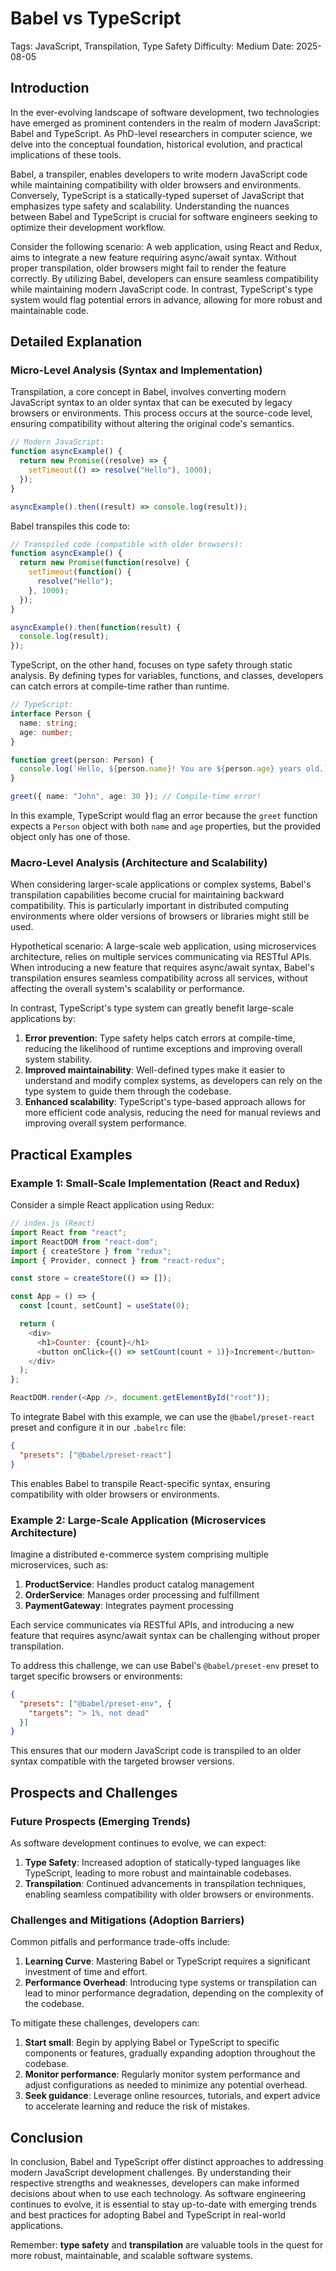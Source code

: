 # Babel vs TypeScript
Tags: JavaScript, Transpilation, Type Safety
Difficulty: Medium
Date: 2025-08-05

## Introduction

In the ever-evolving landscape of software development, two technologies have emerged as prominent contenders in the realm of modern JavaScript: Babel and TypeScript. As PhD-level researchers in computer science, we delve into the conceptual foundation, historical evolution, and practical implications of these tools.

Babel, a transpiler, enables developers to write modern JavaScript code while maintaining compatibility with older browsers and environments. Conversely, TypeScript is a statically-typed superset of JavaScript that emphasizes type safety and scalability. Understanding the nuances between Babel and TypeScript is crucial for software engineers seeking to optimize their development workflow.

Consider the following scenario: A web application, using React and Redux, aims to integrate a new feature requiring async/await syntax. Without proper transpilation, older browsers might fail to render the feature correctly. By utilizing Babel, developers can ensure seamless compatibility while maintaining modern JavaScript code. In contrast, TypeScript's type system would flag potential errors in advance, allowing for more robust and maintainable code.

## Detailed Explanation

### Micro-Level Analysis (Syntax and Implementation)

Transpilation, a core concept in Babel, involves converting modern JavaScript syntax to an older syntax that can be executed by legacy browsers or environments. This process occurs at the source-code level, ensuring compatibility without altering the original code's semantics.

```javascript
// Modern JavaScript:
function asyncExample() {
  return new Promise((resolve) => {
    setTimeout(() => resolve("Hello"), 1000);
  });
}

asyncExample().then((result) => console.log(result));
```

Babel transpiles this code to:

```javascript
// Transpiled code (compatible with older browsers):
function asyncExample() {
  return new Promise(function(resolve) {
    setTimeout(function() {
      resolve("Hello");
    }, 1000);
  });
}

asyncExample().then(function(result) {
  console.log(result);
});
```

TypeScript, on the other hand, focuses on type safety through static analysis. By defining types for variables, functions, and classes, developers can catch errors at compile-time rather than runtime.

```typescript
// TypeScript:
interface Person {
  name: string;
  age: number;
}

function greet(person: Person) {
  console.log(`Hello, ${person.name}! You are ${person.age} years old.`);
}

greet({ name: "John", age: 30 }); // Compile-time error!
```

In this example, TypeScript would flag an error because the `greet` function expects a `Person` object with both `name` and `age` properties, but the provided object only has one of those.

### Macro-Level Analysis (Architecture and Scalability)

When considering larger-scale applications or complex systems, Babel's transpilation capabilities become crucial for maintaining backward compatibility. This is particularly important in distributed computing environments where older versions of browsers or libraries might still be used.

Hypothetical scenario: A large-scale web application, using microservices architecture, relies on multiple services communicating via RESTful APIs. When introducing a new feature that requires async/await syntax, Babel's transpilation ensures seamless compatibility across all services, without affecting the overall system's scalability or performance.

In contrast, TypeScript's type system can greatly benefit large-scale applications by:

1. **Error prevention**: Type safety helps catch errors at compile-time, reducing the likelihood of runtime exceptions and improving overall system stability.
2. **Improved maintainability**: Well-defined types make it easier to understand and modify complex systems, as developers can rely on the type system to guide them through the codebase.
3. **Enhanced scalability**: TypeScript's type-based approach allows for more efficient code analysis, reducing the need for manual reviews and improving overall system performance.

## Practical Examples

### Example 1: Small-Scale Implementation (React and Redux)

Consider a simple React application using Redux:
```javascript
// index.js (React)
import React from "react";
import ReactDOM from "react-dom";
import { createStore } from "redux";
import { Provider, connect } from "react-redux";

const store = createStore(() => []);

const App = () => {
  const [count, setCount] = useState(0);

  return (
    <div>
      <h1>Counter: {count}</h1>
      <button onClick={() => setCount(count + 1)}>Increment</button>
    </div>
  );
};

ReactDOM.render(<App />, document.getElementById("root"));
```

To integrate Babel with this example, we can use the `@babel/preset-react` preset and configure it in our `.babelrc` file:
```json
{
  "presets": ["@babel/preset-react"]
}
```
This enables Babel to transpile React-specific syntax, ensuring compatibility with older browsers or environments.

### Example 2: Large-Scale Application (Microservices Architecture)

Imagine a distributed e-commerce system comprising multiple microservices, such as:

1. **ProductService**: Handles product catalog management
2. **OrderService**: Manages order processing and fulfillment
3. **PaymentGateway**: Integrates payment processing

Each service communicates via RESTful APIs, and introducing a new feature that requires async/await syntax can be challenging without proper transpilation.

To address this challenge, we can use Babel's `@babel/preset-env` preset to target specific browsers or environments:
```json
{
  "presets": ["@babel/preset-env", {
    "targets": "> 1%, not dead"
  }]
}
```
This ensures that our modern JavaScript code is transpiled to an older syntax compatible with the targeted browser versions.

## Prospects and Challenges

### Future Prospects (Emerging Trends)

As software development continues to evolve, we can expect:

1. **Type Safety**: Increased adoption of statically-typed languages like TypeScript, leading to more robust and maintainable codebases.
2. **Transpilation**: Continued advancements in transpilation techniques, enabling seamless compatibility with older browsers or environments.

### Challenges and Mitigations (Adoption Barriers)

Common pitfalls and performance trade-offs include:

1. **Learning Curve**: Mastering Babel or TypeScript requires a significant investment of time and effort.
2. **Performance Overhead**: Introducing type systems or transpilation can lead to minor performance degradation, depending on the complexity of the codebase.

To mitigate these challenges, developers can:

1. **Start small**: Begin by applying Babel or TypeScript to specific components or features, gradually expanding adoption throughout the codebase.
2. **Monitor performance**: Regularly monitor system performance and adjust configurations as needed to minimize any potential overhead.
3. **Seek guidance**: Leverage online resources, tutorials, and expert advice to accelerate learning and reduce the risk of mistakes.

## Conclusion

In conclusion, Babel and TypeScript offer distinct approaches to addressing modern JavaScript development challenges. By understanding their respective strengths and weaknesses, developers can make informed decisions about when to use each technology. As software engineering continues to evolve, it is essential to stay up-to-date with emerging trends and best practices for adopting Babel and TypeScript in real-world applications.

Remember: **type safety** and **transpilation** are valuable tools in the quest for more robust, maintainable, and scalable software systems.